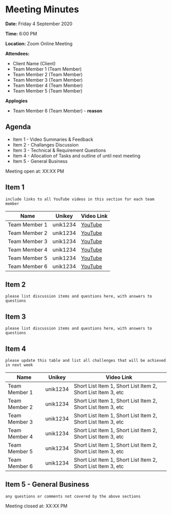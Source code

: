 # Meeting Minutes

**Date:** Friday 4 September 2020

**Time:** 6:00 PM

**Location:** Zoom Online Meeting

**Attendees:**

* Client Name (Client)
* Team Member 1 (Team Member)
* Team Member 2 (Team Member)
* Team Member 3 (Team Member)
* Team Member 4 (Team Member)
* Team Member 5 (Team Member)

**Applogies**

* Team Member 6 (Team Member) - __reason__

## Agenda

* Item 1 - Video Summaries & Feedback
* Item 2 - Challanges Discussion
* Item 3 - Technical & Requirement Questions
* Item 4 - Allocation of Tasks and outline of until next meeting
* Item 5 - General Business

Meeting open at: XX:XX PM

## Item 1

`include links to all YouTube videos in this section for each team member`

| Name | Unikey | Video Link |
|--|--|--|
| Team Member 1 | unik1234 | [YouTube]() |
| Team Member 2 | unik1234 | [YouTube]() |
| Team Member 3 | unik1234 | [YouTube]() |
| Team Member 4 | unik1234 | [YouTube]() |
| Team Member 5 | unik1234 | [YouTube]() |
| Team Member 6 | unik1234 | [YouTube]() |


## Item 2

`please list discussion items and questions here, with answers to questions`


## Item 3

`please list discussion items and questions here, with answers to questions`

## Item 4

`please update this table and list all challenges that will be achieved in next week`

| Name | Unikey | Video Link |
|--|--|--|
| Team Member 1 | unik1234 | Short List Item 1, Short List Item 2, Short List Item 3, etc |
| Team Member 2 | unik1234 | Short List Item 1, Short List Item 2, Short List Item 3, etc |
| Team Member 3 | unik1234 | Short List Item 1, Short List Item 2, Short List Item 3, etc |
| Team Member 4 | unik1234 | Short List Item 1, Short List Item 2, Short List Item 3, etc |
| Team Member 5 | unik1234 | Short List Item 1, Short List Item 2, Short List Item 3, etc |
| Team Member 6 | unik1234 | Short List Item 1, Short List Item 2, Short List Item 3, etc |

## Item 5 - General Business

`any questions or comments not covered by the above sections`


Meeting closed at:  XX:XX PM
